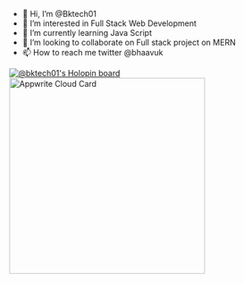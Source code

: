 - 👋 Hi, I’m @Bktech01
- 👀 I’m interested in Full Stack Web Development
- 🌱 I’m currently learning  Java Script 
- 💞️ I’m looking to collaborate on Full stack project on MERN
- 📫 How to reach me twitter @bhaavuk

<!---
Bktech01/Bktech01 is a ✨ special ✨ repository because its `README.md` (this file) appears on your GitHub profile.
You can click the Preview link to take a look at your changes.
--->
[![@bktech01's Holopin board](https://holopin.io/api/user/board?user=bktech01)](https://holopin.io/@bktech01)
<a href="https://cloud.appwrite.io/card/6458d4798e0a26340c8c">
	<img width="350" src="https://cloud.appwrite.io/v1/cards/cloud?userId=6458d4798e0a26340c8c" alt="Appwrite Cloud Card" />
</a>
